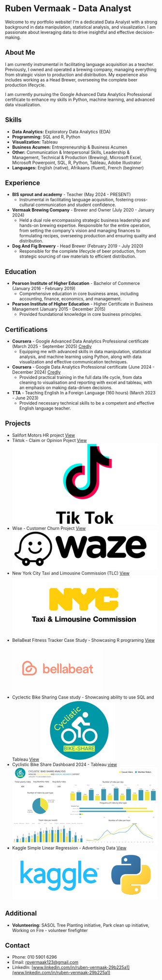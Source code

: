 # Ruben Vermaak - Data Analyst

Welcome to my portfolio website! I'm a dedicated Data Analyst with a strong background in data manipulation, statistical analysis, and visualization. I am passionate about leveraging data to drive insightful and effective decision-making.

## About Me

I am currently instrumental in facilitating language acquisition as a teacher. Previously, I owned and operated a brewing company, managing everything from strategic vision to production and distribution. My experience also includes working as a Head Brewer, overseeing the complete beer production lifecycle.

I am currently pursuing the Google Advanced Data Analytics Professional certificate to enhance my skills in Python, machine learning, and advanced data visualization.

## Skills

* **Data Analytics:** Exploratory Data Analytics (EDA)
* **Programming:** SQL and R, Python
* **Visualization:** Tableau
* **Business Acumen:** Entrepreneurship & Business Acumen
* **Other:** Communication & Interpersonal Skills, Leadership & Management, Technical & Production (Brewing), Microsoft Excel, Microsoft Powerpoint, SQL, R, Python, Tableau, Adobe Illustrator
* **Languages:** English (native), Afrikaans (fluent), French (beginner)

## Experience

* **BIS sprout and academy** - Teacher (May 2024 - PRESENT)
    * Instrumental in facilitating language acquisition, fostering cross-cultural communication and student confidence.
* **Vermaak Brewing Company** - Brewer and Owner (July 2020 - January 2024)
    * Held a dual role encompassing strategic business leadership and hands-on brewing expertise. Responsible for the entire operation, from setting the company's vision and managing finances to formulating recipes, overseeing production and ensuring quality and distribution.
* **Dog And Fig Brewery** - Head Brewer (February 2019 - July 2020)
    * Responsible for the complete lifecycle of beer production, from strategic sourcing of raw materials to efficient distribution.

## Education

* **Pearson Institute of Higher Education** - Bachelor of Commerce (January 2016 - February 2019)
    * Comprehensive education in core business areas, including accounting, finance, economics, and management.
* **Pearson Institute of Higher Education** - Higher Certificate in Business Management (January 2015 - December 2015)
    * Provided foundational knowledge in core business principles.

## Certifications

* **Coursera** - Google Advanced Data Analytics Professional certificate (March 2025 - September 2025) [Credly](https://www.credly.com/badges/81be09d4-2897-4dcb-af6c-c63fd934d858/public_url)
    * Equipping me with advanced skills in data manipulation, statistical analysis, and machine learning using Python, along with data visualization and effective communication techniques.
* **Coursera** - Google Data Analytics Professional certificate (June 2024 - December 2024) [Credly](https://www.credly.com/badges/91ce9d3a-1ae9-4314-bc46-d3ec036a5752/public_url)
    * Provided practical training in the full data life cycle, from data cleaning to visualisation and reporting with excel and tableau, with an emphasis on making data-driven decisions.
* **TTA** - Teaching English In a Foreign Language (160 hours) (March 2023 - June 2023)
    * Provided necessary technical skills to be a competent and effective English language teacher.

## Projects
* Salifort Motors HR project [View](https://github.com/Rpvermaak/Google-Advanced-Data-Analytics-Projects/blob/main/Salifort%20Motor%20Capstone%20Project/Activity_%20Course%207%20Salifort%20Motors%20project%20lab.ipynb)
* Tiktok - Claim or Opinion Poject [View](https://github.com/Rpvermaak/Google-Advanced-Data-Analytics-Projects/tree/main/TikTok-Project)
![Alt text](assets/img/tiktok1_2779579a-95e7-4783-8e79-f46852a5dc24.png)
* Wise - Customer Churn Project [View](https://github.com/Rpvermaak/Google-Advanced-Data-Analytics-Projects/tree/main/Waze-Project)
![Alt text](assets/img/waze-logo-black-and-white.png)
* New York City Taxi and Limousine Commission (TLC) [View](https://github.com/Rpvermaak/Google-Advanced-Data-Analytics-Projects/tree/main/TLC)
![Alt text](assets/img/nyc-tlc-logo.svg)
* BellaBeat Fitness Tracker Case Study - Showcasing R programing [View](https://github.com/Rpvermaak/BellaBeat-Case_Study/blob/main/Bellabeat_Case_Study.ipynb)
![Alt text](assets/img/bellabeat.png)
* Cyclectic Bike Sharing Case study - Showcasing ability to use SQL and Tableau [View](https://github.com/Rpvermaak/bike-share-project/blob/main/Bike_Share_Project.ipynb)
![Alt text](assets/img/cyclistic.png)
* Cyclistic Bike Share Dashboard 2024 - Tableau [view](https://public.tableau.com/views/daily_rides_summary/Dashboard1?:language=en-US&:sid=&:redirect=auth&:display_count=n&:origin=viz_share_link)
![Alt text](assets/img/bikeshare2024.png)
* Kaggle Simple Linear Regression - Advertising Data [View](https://www.kaggle.com/code/rubenvermaak/simple-linear-regression-advertising-data)
![Alt text](assets/img/1_tI-TWV--K05xbXUgA4Qm1w.png)

## Additional

* **Volunteering:** SASOL Tree Planting initiative, Park clean up initiative, Working on Fire - volunteer firefighter

## Contact

* Phone: 010 5901 6296
* Email: rpvermaak123@gmail.com
* LinkedIn: [www.linkedin.com/in/ruben-vermaak-29b225a1](www.linkedin.com/in/ruben-vermaak-29b225a1)
